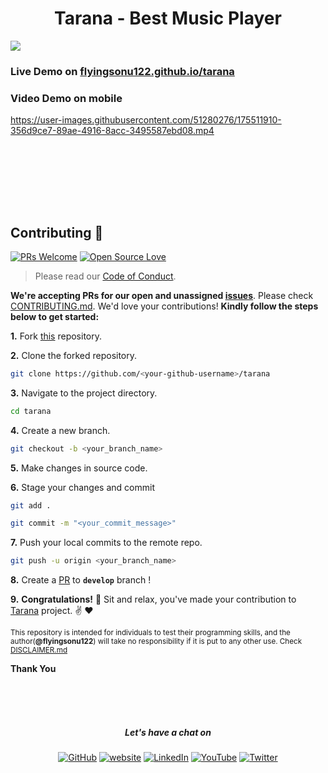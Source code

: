 <h1 align="center"> Tarana - Best Music Player </h1>

<a href="https://singlebucks.blogspot.com/2021/08/music-player.html"><img align="center" src="https://raw.githubusercontent.com/flyingsonu122/tarana/main/img/tarana.png"></a>

### Live Demo on [flyingsonu122.github.io/tarana](https://flyingsonu122.github.io/tarana)

### Video Demo on mobile





https://user-images.githubusercontent.com/51280276/175511910-356d9ce7-89ae-4916-8acc-3495587ebd08.mp4

<br><br><br>

<!--

### Download **Android App** [Tarana](https://github.com/flyingsonu122/tarana/releases/download/v1.0/Tarana.apk)


-->
<br/><br/>

## Contributing :handshake:

[![PRs Welcome](https://img.shields.io/badge/PRs-welcome-brightgreen.svg?style=flat&logo=github)](https://github.com/flyingsonu122)  [![Open Source Love](https://badges.frapsoft.com/os/v2/open-source.svg?v=103)](https://github.com/flyingsonu122)

> Please read our [Code of Conduct](CODE_OF_CONDUCT.md).

**We're accepting PRs for our open and unassigned [issues](https://github.com/flyingsonu122/tarana/issues)**. Please check [CONTRIBUTING.md](CONTRIBUTING.md). We'd love your contributions! **Kindly follow the steps below to get started:** 

**1.** Fork [this](https://github.com/flyingsonu122/tarana) repository.

**2.** Clone the forked repository.

```bash
git clone https://github.com/<your-github-username>/tarana
```

**3.** Navigate to the project directory.

```bash
cd tarana
```

**4.** Create a new branch.

```bash
git checkout -b <your_branch_name>
```

**5.** Make changes in source code.

**6.** Stage your changes and commit

```bash
git add .

git commit -m "<your_commit_message>"
```

**7.** Push your local commits to the remote repo.

```bash
git push -u origin <your_branch_name>
```

**8.** Create a [PR](https://help.github.com/en/github/collaborating-with-issues-and-pull-requests/creating-a-pull-request) to **`develop`** branch !

**9.** **Congratulations!** :tada: Sit and relax, you've made your contribution to [Tarana](https://github.com/flyingsonu122/tarana) project. :v: :heart:


<sup>This repository is intended for individuals to test their programming skills, and the author(**@flyingsonu122**) will take no responsibility if it is put to any other use. Check [DISCLAIMER.md](./DISCLAIMER.md)</sup>

**Thank You**

<br/><br/><br/>

<h5 align="center"> Let's have a chat on </h5> 
<p align="center">
	<a href="https://github.com/flyingsonu122"><img src="https://img.shields.io/github/followers/flyingsonu122.svg?label=GitHub&style=social" alt="GitHub"></a>
	<a href="https://flyingsonu122.github.io"><img src="https://img.shields.io/badge/Website-blueviolet?style=flat&logo=google-chrome&logoColor=white" alt="website"></a>
	<a href="https://www.linkedin.com/in/sonukumarkushwaha/"><img src="https://img.shields.io/badge/LinkedIn--_.svg?style=social&logo=linkedin" alt="LinkedIn"></a>
	<a href="https://www.youtube.com/channel/UCLSsTx4FVQMiNuuUbwFM7QA"><img src="https://img.shields.io/badge/YouTube--_.svg?style=social&logo=youtube" alt="YouTube"></a>
	<a href="https://twitter.com/iamsonukushwaha"><img src="https://img.shields.io/twitter/follow/iamsonukushwaha?label=Friends on Twitter&style=social" alt="Twitter"></a>
</p>
